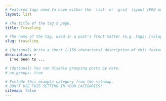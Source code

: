 ```yaml
---
# Featured tags need to have either the `list` or `grid` layout (PRO only).
layout: list

# The title of the tag's page.
title: Traveling

# The name of the tag, used in a post's front matter (e.g. tags: [<slug>]).
slug: traveling

# (Optional) Write a short (~150 characters) description of this featured tag.
description: >
  I've been to ...

# (Optional) You can disable grouping posts by date.
# no_groups: true

# Exclude this example category from the sitemap.
# DON'T USE THIS SETTING IN YOUR CATEGORIES!
sitemap: false
---
```

